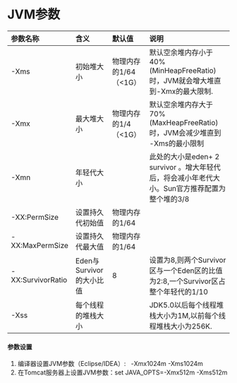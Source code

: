 # JVM参数

| 参数名称 | 含义 | 默认值 | 说明 |
| :--- | :--- | :--- | :--- |
| -Xms | 初始堆大小 | 物理内存的1/64（&lt;1G） | 默认空余堆内存小于40%\(MinHeapFreeRatio\)时，JVM就会增大堆直到-Xmx的最大限制. |
| -Xmx | 最大堆大小 | 物理内存的1/4（&lt;1G） | 默认空余堆内存大于70%\(MaxHeapFreeRatio\)时，JVM会减少堆直到 -Xms的最小限制 |
| -Xmn | 年轻代大小 |  | 此处的大小是eden+ 2 survivor 。增大年轻代后，将会减小年老代大小。Sun官方推荐配置为整个堆的3/8 |
| -XX:PermSize | 设置持久代初始值 | 物理内存的1/64 |  |
| -XX:MaxPermSize | 设置持久代最大值 | 物理内存的1/64 |  |
| -XX:SurvivorRatio | Eden与Survivor的大小比值 | 8 | 设置为8,则两个Survivor区与一个Eden区的比值为2:8,一个Survivor区占整个年轻代的1/10 |
| -Xss | 每个线程的堆栈大小 |  | JDK5.0以后每个线程堆栈大小为1M,以前每个线程堆栈大小为256K. |

#### 参数设置

1. 编译器设置JVM参数（Eclipse/IDEA）:   -Xmx1024m -Xms1024m
2. 在Tomcat服务器上设置JVM参数：set JAVA\_OPTS=-Xmx512m -Xms512m



